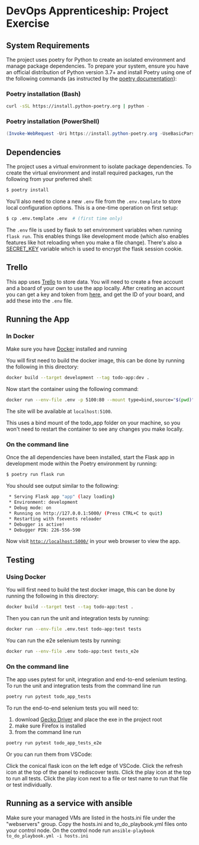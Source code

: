# DevOps Apprenticeship: Project Exercise

## System Requirements

The project uses poetry for Python to create an isolated environment and manage package dependencies. To prepare your system, ensure you have an official distribution of Python version 3.7+ and install Poetry using one of the following commands (as instructed by the [poetry documentation](https://python-poetry.org/docs/#system-requirements)):

### Poetry installation (Bash)

```bash
curl -sSL https://install.python-poetry.org | python -
```

### Poetry installation (PowerShell)

```powershell
(Invoke-WebRequest -Uri https://install.python-poetry.org -UseBasicParsing).Content | python -
```

## Dependencies

The project uses a virtual environment to isolate package dependencies. To create the virtual environment and install required packages, run the following from your preferred shell:

```bash
$ poetry install
```

You'll also need to clone a new `.env` file from the `.env.template` to store local configuration options. This is a one-time operation on first setup:

```bash
$ cp .env.template .env  # (first time only)
```

The `.env` file is used by flask to set environment variables when running `flask run`. This enables things like development mode (which also enables features like hot reloading when you make a file change). There's also a [SECRET_KEY](https://flask.palletsprojects.com/en/1.1.x/config/#SECRET_KEY) variable which is used to encrypt the flask session cookie.

## Trello

This app uses [Trello](https://trello.com/) to store data. You will need to create a free account and a board of your own to use the app locally.
After creating an account you can get a key and token from [here](https://trello.com/app-key), and get the ID of your board, and add these into the `.env` file.

## Running the App

### In Docker

Make sure you have [Docker](https://docs.docker.com/get-docker/) installed and running

You will first need to build the docker image, this can be done by running the following in this directory:
```bash
docker build --target development --tag todo-app:dev .
```

Now start the container using the following command:
```bash
docker run --env-file .env -p 5100:80 --mount type=bind,source="$(pwd)"/todo_app,target=/app/todo_app/todo_app -d todo-app:dev
```

The site will be available at `localhost:5100`.

This uses a bind mount of the todo_app folder on your machine, so you won't need to restart the container to see any changes you make locally.

### On the command line

Once the all dependencies have been installed, start the Flask app in development mode within the Poetry environment by running:
```bash
$ poetry run flask run
```

You should see output similar to the following:
```bash
 * Serving Flask app "app" (lazy loading)
 * Environment: development
 * Debug mode: on
 * Running on http://127.0.0.1:5000/ (Press CTRL+C to quit)
 * Restarting with fsevents reloader
 * Debugger is active!
 * Debugger PIN: 226-556-590
```
Now visit [`http://localhost:5000/`](http://localhost:5000/) in your web browser to view the app.

## Testing

### Using Docker

You will first need to build the test docker image, this can be done by running the following in this directory:
```bash
docker build --target test --tag todo-app:test .
```

Then you can run the unit and integration tests by running:
```bash
docker run --env-file .env.test todo-app:test tests
```

You can run the e2e selenium tests by running:
```bash
docker run --env-file .env todo-app:test tests_e2e
```

### On the command line

The app uses pytest for unit, integration and end-to-end selenium testing.
To run the unit and integration tests from the command line run
```bash
poetry run pytest todo_app_tests
```

To run the end-to-end selenium tests you will need to:
1. download [Gecko Driver](https://github.com/mozilla/geckodriver/releases) and place the exe in the project root
1. make sure Firefox is installed
1. from the command line run
```bash
poetry run pytest todo_app_tests_e2e
```

Or you can run them from VSCode:

Click the conical flask icon on the left edge of VSCode. Click the refresh icon at the top of the panel to rediscover tests. Click the play icon at the top to run all tests. Click the play icon next to a file or test name to run that file or test individually.

## Running as a service with ansible

Make sure your managed VMs are listed in the hosts.ini file under the "webservers" group.
Copy the hosts.ini and to_do_playbook.yml files onto your control node.
On the control node run `ansible-playbook to_do_playbook.yml -i hosts.ini`